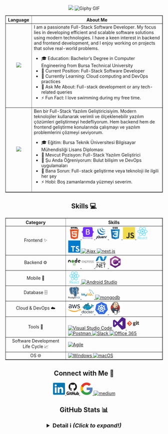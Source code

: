 <p align="center">
    <img src="https://readme-typing-svg.herokuapp.com/?lines=Hi+there,+I%27m+Saba+%C3%9Crg%C3%BCp+%F0%9F%91%8B;Welcome+to+My+Github+Profile&font=Fira%20Code&center=true&width=740&height=45&color=293462&vCenter=true&size=30">
    <img src="https://media.giphy.com/media/dyF6DUAHJ2sS1h1CMu/giphy.gif" width="750" height="300" alt="Giphy GIF">    
</p>

<table align="center" border="1" width="80%" cellpadding="10" cellspacing="10">
    <thead>
      <tr>
        <th>Language</th>
        <th>About Me</th>
      </tr>
    </thead>
    <tbody>
      <tr>
          <td align="center"><img src="https://bewerbung.co/wp-content/uploads/2018/07/bewerbung-englisch.jpg" width='96'></td>
          <td>
              I am a passionate Full-Stack Software Developer. My focus lies in developing efficient and scalable software solutions using modern technologies. I have a keen interest in backend and frontend development, and I enjoy working on projects that solve real-world problems.
              <ul>
                  <li>🎓 Education: Bachelor’s Degree in Computer Engineering from Bursa Technical University</li>
                  <li>🏢 Current Position: Full-Stack Software Developer</li>
                  <li>🌱 Currently Learning: Cloud computing and DevOps practices</li>
                  <li>💬 Ask Me About: Full-stack development or any tech-related queries</li>
                  <li>⚡ Fun Fact: I love swimming during my free time.</li>
              </ul> 
          </td>
      </tr>
      <tr>
          <td align="center"><img src="https://upload.wikimedia.org/wikipedia/commons/thumb/b/b4/Flag_of_Turkey.svg/1200px-Flag_of_Turkey.svg.png" width='96'></td>
          <td>
              Ben bir Full-Stack Yazılım Geliştiricisiyim. Modern teknolojiler kullanarak verimli ve ölçeklenebilir yazılım çözümleri geliştirmeyi hedefliyorum. Hem backend hem de frontend geliştirme konularında çalışmayı ve yazılım problemlerini çözmeyi seviyorum.
              <ul>
                  <li>🎓 Eğitim: Bursa Teknik Üniversitesi Bilgisayar Mühendisliği Lisans Diploması</li>
                  <li>🏢 Mevcut Pozisyon: Full-Stack Yazılım Geliştirici</li>
                  <li>🌱 Şu Anda Öğreniyorum: Bulut bilişim ve DevOps uygulamaları</li>
                  <li>💬 Bana Sorun: Full-stack geliştirme veya teknoloji ile ilgili her şey</li>
                  <li>⚡ Hobi: Boş zamanlarımda yüzmeyi severim.</li>
              </ul> 
          </td>
      </tr>
    </tbody>
</table>

<h2 align="center">Skills 💻 </h2>

<table align="center" border="1" width="80%" cellpadding="10" cellspacing="10">
    <thead>
      <tr>
        <th>Category</th>
        <th>Skills</th>
      </tr>
    </thead>
    <tbody>
      <tr>
          <td align="center">Frontend ✨ </td>
          <td>
              <a href="https://developer.mozilla.org/en-US/docs/Web/HTML" target="_blank" rel="noreferrer">
                <img src="https://raw.githubusercontent.com/devicons/devicon/master/icons/html5/html5-original-wordmark.svg" alt="html5" width="40" height="40"/>
            </a>
            <a href="https://getbootstrap.com" target="_blank" rel="noreferrer">
                <img src="https://raw.githubusercontent.com/devicons/devicon/master/icons/bootstrap/bootstrap-plain-wordmark.svg" alt="bootstrap" width="40" height="40"/>
            </a>
            <a href="https://jquery.com" target="_blank" rel="noreferrer">
                <img src="https://raw.githubusercontent.com/devicons/devicon/master/icons/jquery/jquery-original-wordmark.svg" alt="jquery" width="40" height="40"/>
            </a>
            <a href="https://developer.mozilla.org/en-US/docs/Web/CSS" target="_blank" rel="noreferrer">
                <img src="https://raw.githubusercontent.com/devicons/devicon/master/icons/css3/css3-original-wordmark.svg" alt="css3" width="40" height="40"/>
            </a>
            <a href="https://developer.mozilla.org/en-US/docs/Web/JavaScript" target="_blank" rel="noreferrer">
                <img src="https://raw.githubusercontent.com/devicons/devicon/master/icons/javascript/javascript-original.svg" alt="javascript" width="40" height="40"/>
            </a>
            <a href="https://reactjs.org" target="_blank" rel="noreferrer">
                <img src="https://raw.githubusercontent.com/devicons/devicon/master/icons/react/react-original-wordmark.svg" alt="react" width="40" height="40"/>
            </a>
            <a href="https://www.typescriptlang.org/" target="_blank" rel="noreferrer">
                <img src="https://raw.githubusercontent.com/devicons/devicon/master/icons/typescript/typescript-original.svg" alt="typescript" width="40" height="40"/>
            </a>
            <a href="https://jquery.com" target="_blank" rel="noreferrer">
                <img src="https://upload.wikimedia.org/wikipedia/commons/thumb/a/a1/AJAX_logo_by_gengns.svg/2560px-AJAX_logo_by_gengns.svg.png" width="60" height="40" alt="Ajax"/> 
            </a>
            <a href="https://nextjs.org/" target="_blank" rel="noreferrer">
                <img src="https://logowik.com/content/uploads/images/nextjs2106.logowik.com.webp" alt="next.js" width="40" height="40"/>
            </a>
          </td>
      </tr>
      <tr>
          <td align="center">Backend ⚙️ </td>
          <td>
              <a href="https://nodejs.org" target="_blank" rel="noreferrer">
                <img src="https://raw.githubusercontent.com/devicons/devicon/master/icons/nodejs/nodejs-original-wordmark.svg" alt="nodejs" width="40" height="40"/>
            </a>
            <a href="https://expressjs.com" target="_blank" rel="noreferrer">
                <img src="https://raw.githubusercontent.com/devicons/devicon/master/icons/express/express-original-wordmark.svg" alt="express" width="40" height="40"/>
            </a>
            <a href="https://dotnet.microsoft.com" target="_blank" rel="noreferrer">
                <img src="https://raw.githubusercontent.com/devicons/devicon/master/icons/dot-net/dot-net-original-wordmark.svg" width="40" height="40" />
            </a>
            <a href="https://docs.microsoft.com/en-us/dotnet/csharp/" target="_blank" rel="noreferrer">
                <img src="https://raw.githubusercontent.com/devicons/devicon/master/icons/csharp/csharp-original.svg" alt="csharp" width="40" height="40"/>
            </a>
          </td>
      </tr>
      <tr>
          <td align="center">Mobile 📱 </td>
          <td>
            <a href="https://reactnative.dev/" target="_blank" rel="noreferrer">
                <img src="https://raw.githubusercontent.com/devicons/devicon/master/icons/react/react-original-wordmark.svg" alt="react-native" width="40" height="40"/>
            </a>
            <a href="https://developer.android.com/studio" target="_blank" rel="noreferrer">
                <img src="https://developer.android.com/images/logos/android.svg" alt="Android Studio" width="40" height="40"/>
            </a>
          </td>
      </tr>
      <tr>
          <td align="center">Database 🗄️ </td>
          <td>
            <a href="https://www.postgresql.org" target="_blank" rel="noreferrer">
                <img src="https://raw.githubusercontent.com/devicons/devicon/master/icons/postgresql/postgresql-original-wordmark.svg" alt="postgresql" width="40" height="40"/>
            </a>
            <a href="https://www.mysql.com/" target="_blank" rel="noreferrer">
                <img src="https://raw.githubusercontent.com/devicons/devicon/master/icons/mysql/mysql-original-wordmark.svg" alt="mysql" width="40" height="40"/>
            </a>
            <a href="https://www.mongodb.com/" target="_blank" rel="noreferrer">
                <img src="https://webimages.mongodb.com/_com_assets/cms/kuyjf3vea2hg34taa-horizontal_default_slate_blue.svg?auto=format%252Ccompress" width="80" height="40" alt="mongodb"/>
            </a>
          </td>
      </tr>
      <tr>
          <td align="center">Cloud & DevOps ☁️ </td>
          <td>
            <a href="https://aws.amazon.com/" target="_blank" rel="noreferrer">
                <img src="https://raw.githubusercontent.com/devicons/devicon/master/icons/amazonwebservices/amazonwebservices-original-wordmark.svg" alt="AWS" width="40" height="40"/>
            </a>
            <a href="https://www.docker.com/" target="_blank" rel="noreferrer">
                <img src="https://raw.githubusercontent.com/devicons/devicon/master/icons/docker/docker-original-wordmark.svg" alt="Docker" width="40" height="40"/>
            </a>
            <a href="https://kubernetes.io/" target="_blank" rel="noreferrer">
                <img src="https://raw.githubusercontent.com/devicons/devicon/master/icons/kubernetes/kubernetes-original.svg" alt="Kubernetes" width="40" height="40"/>
            </a>
            <a href="https://www.jenkins.io/" target="_blank" rel="noreferrer">
                <img src="https://raw.githubusercontent.com/devicons/devicon/master/icons/jenkins/jenkins-original.svg" alt="Jenkins" width="40" height="40"/>
            </a>
          </td>
      </tr>
      <tr>
          <td align="center">Tools 🚀 </td>
          <td>
            <a href="https://code.visualstudio.com/" target="_blank" rel="noreferrer">
                <img src="https://user-images.githubusercontent.com/59020581/117362577-18555280-aec4-11eb-94ef-401c9f28eb38.png" alt="Visual Studio Code" width="40" height="40"/>
            </a>
            <a href="https://visualstudio.microsoft.com/" target="_blank" rel="noreferrer">
                <img src="https://raw.githubusercontent.com/devicons/devicon/master/icons/visualstudio/visualstudio-plain.svg" alt="Visual Studio" width="40" height="40"/>
            </a>
            <a href="https://git-scm.com/" target="_blank" rel="noreferrer">
                <img src="https://raw.githubusercontent.com/devicons/devicon/master/icons/git/git-original-wordmark.svg" alt="Git" width="40" height="40"/>
            </a>
            <a href="https://postman.com" target="_blank" rel="noreferrer">
                <img src="https://www.vectorlogo.zone/logos/getpostman/getpostman-icon.svg" alt="Postman" width="40" height="40"/>
            </a>
            <a href="https://slack.com/" target="_blank" rel="noreferrer">
                <img src="https://a.slack-edge.com/3d92b39/marketing/img/nav/slack-salesforce-logo-nav-black.png" width="60" height="30" alt="Slack"/>
            </a>
            <a href="https://www.microsoft.com/en-us/microsoft-365" target="_blank" rel="noreferrer">
                <img src="https://partner.microsoft.com/-/media/mssc/mpn/partner/solutions/images/featured_content_500x280_office365_tile.jpg?h=280&iar=0&w=500&la=tr&hash=3380E9DB4AE905407B55DA18D9785725" width="60" height="40" alt="Office 365"/>
            </a>
          </td>
      </tr>
      <tr>
          <td align="center">Software Development Life Cycle 📈 </td>
          <td>
            <a href="https://en.wikipedia.org/wiki/Agile_software_development" target="_blank" rel="noreferrer">
                <img src="https://encrypted-tbn0.gstatic.com/images?q=tbn:ANd9GcQWqtDCT4VZAl_hLRIr8qU9Mz4YXZR-844K0e3FpOH8D3RLks5THgFGhAWVGb2WhskfZ4s&usqp=CAU" alt="Agile" width="80" height="40"/>
            </a>
          </td>
      </tr>
      <tr>
          <td align="center">OS 🌐 </td>
          <td>
            <a href="https://www.microsoft.com/windows" target="_blank" rel="noreferrer">
                <img src="https://upload.wikimedia.org/wikipedia/commons/thumb/5/5f/Windows_logo_-_2012.svg/480px-Windows_logo_-_2012.svg.png" width="40" height="40" alt="Windows"/>
            </a>
            <a href="https://www.apple.com/macos/" target="_blank" rel="noreferrer">
                <img src="https://user-images.githubusercontent.com/81612480/170157154-a7c13e18-f437-4e10-8ed3-8b10339482f5.png" width="40" height="40" alt="macOS"/>
            </a>
          </td>
      </tr>
    </tbody>
</table>

<h2 align="center">Connect with Me 🔗 </h2>

<p align="center">
    <a href="https://www.linkedin.com/in/saba-urgup/" target="_blank" rel="noreferrer">
        <img src="https://raw.githubusercontent.com/devicons/devicon/master/icons/linkedin/linkedin-original.svg" alt="linkedin" width="40" height="40"/>
    </a>
    <a href="https://github.com/SabaUrgup" target="_blank" rel="noreferrer">
        <img src="https://raw.githubusercontent.com/devicons/devicon/master/icons/github/github-original-wordmark.svg" alt="github" width="40" height="40"/>
    </a>
    <a href="mailto:sabaurgup@gmail.com" target="_blank" rel="noreferrer">
        <img src="https://raw.githubusercontent.com/devicons/devicon/master/icons/google/google-original.svg" alt="email" width="40" height="40"/>
    </a>
    <a href="https://medium.com/@sabaurgup" target="_blank" rel="noreferrer">
        <img src="https://cdn.jsdelivr.net/npm/simple-icons@3.13.0/icons/medium.svg" alt="medium" width="40" height="40"/>
    </a>
</p>

<h2 align="center">GitHub Stats 📊 </h2>

<details align="center">
    <summary style="font-weight: bold; font-size: 18px">
      <b>Detail ℹ️</b>
      <i>(Click to expand!)</i>
    </summary>
    <p align="center">
        <img src="https://github-readme-stats.vercel.app/api?username=SabaUrgup&show_icons=true&theme=radical" alt="Saba's GitHub stats"/>
    </p>
    <p align="center">
        <img src="https://github-readme-stats.vercel.app/api/top-langs/?username=SabaUrgup&show_icons=true&theme=dark&layout=compact" alt="Most Used Languages"/>
    </p>
    <p align="center">
      <img src="https://github-readme-streak-stats.herokuapp.com/?user=SabaUrgup&theme=tokyonight" alt="Saba's GitHub streak stats"/>
    </p>
    <p align="center">
        <img src="https://komarev.com/ghpvc/?username=SabaUrgup&color=blue&style=flat-square" alt="Visitor Count"/>
    </p>
    <p align="center">
        <b>Note:</b> Top languages is only a metric of the languages my public code consists of and doesn't reflect experience or skill level.
    </p>
</details>
               
